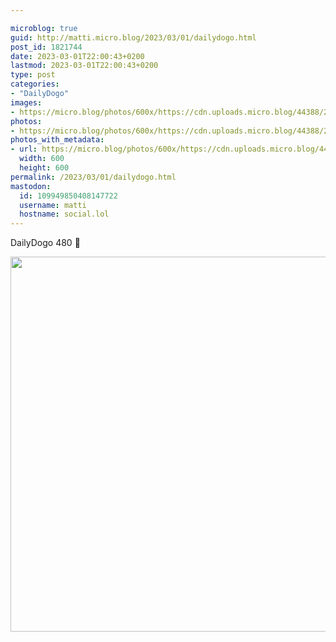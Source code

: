 ```yaml
---

microblog: true
guid: http://matti.micro.blog/2023/03/01/dailydogo.html
post_id: 1821744
date: 2023-03-01T22:00:43+0200
lastmod: 2023-03-01T22:00:43+0200
type: post
categories:
- "DailyDogo"
images:
- https://micro.blog/photos/600x/https://cdn.uploads.micro.blog/44388/2023/82f993d8c1.jpg
photos:
- https://micro.blog/photos/600x/https://cdn.uploads.micro.blog/44388/2023/82f993d8c1.jpg
photos_with_metadata:
- url: https://micro.blog/photos/600x/https://cdn.uploads.micro.blog/44388/2023/82f993d8c1.jpg
  width: 600
  height: 600
permalink: /2023/03/01/dailydogo.html
mastodon:
  id: 109949850408147722
  username: matti
  hostname: social.lol
---
```

DailyDogo 480 🐶

<img src="https://micro.blog/photos/600x/https://blog.martin-haehnel.de/uploads/2023/82f993d8c1.jpg" width="600" height="600" alt="" />

